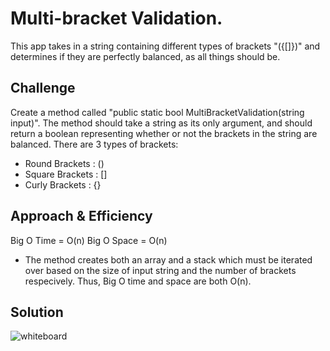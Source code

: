 # Multi-bracket Validation.
This app takes in a string containing different types of brackets "({[]})" and determines if they are perfectly balanced, as all things should be.

## Challenge
Create a method called "public static bool MultiBracketValidation(string input)". The method should take a string as its only argument, and should return a boolean representing whether or not the brackets in the string are balanced. There are 3 types of brackets:
- Round Brackets : ()
- Square Brackets : []
- Curly Brackets : {}

## Approach & Efficiency
Big O Time = O(n)
Big O Space = O(n)
- The method creates both an array and a stack which must be iterated over based on the size of input string and the number of brackets respecively. Thus, Big O time and space are both O(n).

## Solution
![whiteboard]()
